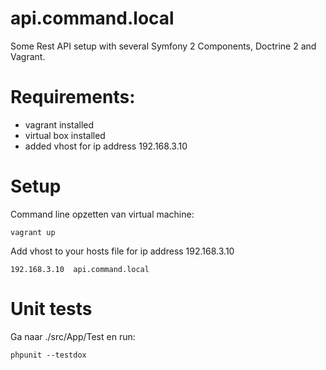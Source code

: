 api.command.local
=================

Some Rest API setup with several Symfony 2 Components, Doctrine 2 and Vagrant.


Requirements:
=================

* vagrant installed
* virtual box installed
* added vhost for ip address 192.168.3.10


Setup
=================

Command line opzetten van virtual machine:

```
vagrant up
```

Add vhost to your hosts file for ip address 192.168.3.10

```
192.168.3.10  api.command.local
```


Unit tests
=================

Ga naar ./src/App/Test en run:

```
phpunit --testdox
```
